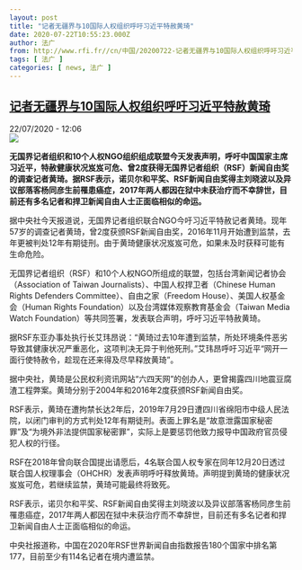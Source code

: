 ```yaml
---
layout: post
title: "记者无疆界与10国际人权组织呼吁习近平特赦黄琦"
date: 2020-07-22T10:55:23.000Z
author: 法广
from: http://www.rfi.fr//cn/中国/20200722-记者无疆界与10国际人权组织呼吁习近平特赦黄琦
tags: [ 法广 ]
categories: [ news, 法广 ]
---
```

<!--1595415323000-->
[记者无疆界与10国际人权组织呼吁习近平特赦黄琦](http://www.rfi.fr//cn/%E4%B8%AD%E5%9B%BD/20200722-%E8%AE%B0%E8%80%85%E6%97%A0%E7%96%86%E7%95%8C%E4%B8%8E10%E5%9B%BD%E9%99%85%E4%BA%BA%E6%9D%83%E7%BB%84%E7%BB%87%E5%91%BC%E5%90%81%E4%B9%A0%E8%BF%91%E5%B9%B3%E7%89%B9%E8%B5%A6%E9%BB%84%E7%90%A6)
------

<div>
<div>22/07/2020 - 12:06</div><img src="https://s.rfi.fr/media/display/1e86d304-1316-11ea-aa8c-005056a99247/w:310/p:16x9/huang_qi_.jpeg"><p><strong>无国界记者组织和10个人权NGO组织组成联盟今天发表声明，呼吁中国国家主席习近平，特赦健康状况岌岌可危、曾2度获得无国界记者组织（RSF）新闻自由奖的调查记者黄琦。据RSF表示，诺贝尔和平奖、RSF新闻自由奖得主刘晓波以及异议部落客杨同彦生前罹患癌症，2017年两人都因在狱中未获治疗而不幸辞世，目前还有多名记者和捍卫新闻自由人士正面临相似的命运。</strong></p><div class="t-content__body u-clearfix"><div class="m-interstitial"></div><p>据中央社今天报道说，无国界记者组织联合NGO今吁习近平特赦记者黄琦。现年57岁的调查记者黄琦，曾2度获颁RSF新闻自由奖，2016年11月开始遭到监禁，去年更被判处12年有期徒刑。由于黄琦健康状况岌岌可危，如果未及时获释可能有生命危险。</p><p>无国界记者组织（RSF）和10个人权NGO所组成的联盟，包括台湾新闻记者协会（Association of Taiwan Journalists）、中国人权捍卫者（Chinese Human Rights Defenders Committee）、自由之家（Freedom House）、美国人权基金会（Human Rights Foundation）以及台湾媒体观察教育基金会（Taiwan Media Watch Foundation）等共同签署，发表联合声明，呼吁习近平特赦黄琦。</p><p>据RSF东亚办事处执行长艾玮昂说：“黄琦过去10年遭到监禁，所处环境条件恶劣导致其健康状况严重恶化，这项判决无异于判他死刑。”艾玮昂呼吁习近平“网开一面行使特赦令，趁现在还来得及尽早释放黄琦”。</p><p>据中央社，黄琦是公民权利资讯网站“六四天网”的创办人，更曾揭露四川地震豆腐渣工程弊案。黄琦分别于2004年和2016年2度获颁RSF新闻自由奖。</p><p>RSF表示，黄琦在遭拘禁长达2年后，2019年7月29日遭四川省绵阳市中级人民法院，以闭门审判的方式判处12年有期徒刑。表面上罪名是“故意泄露国家秘密罪”及“为境外非法提供国家秘密罪”，实际上是要惩罚他致力报导中国政府官员侵犯人权的行径。</p><p>RSF在2018年曾向联合国提出请愿后，4名联合国人权专家在同年12月20日透过联合国人权理事会（OHCHR）发表声明呼吁释放黄琦。声明提到黄琦的健康状况岌岌可危，若继续监禁，黄琦可能最终将致死。</p><p>RSF表示，诺贝尔和平奖、RSF新闻自由奖得主刘晓波以及异议部落客杨同彦生前罹患癌症，2017年两人都因在狱中未获治疗而不幸辞世，目前还有多名记者和捍卫新闻自由人士正面临相似的命运。</p><p>中央社报道称，中国在2020年RSF世界新闻自由指数报告180个国家中排名第177，目前至少有114名记者在境内遭监禁。</p><div class="o-self-promo o-self-promo--nl o-self-promo--hidden" data-selfpromo-newsletter></div><div class="o-self-promo o-self-promo--app o-self-promo--hidden" data-selfpromo-app></div></div>
</div>
